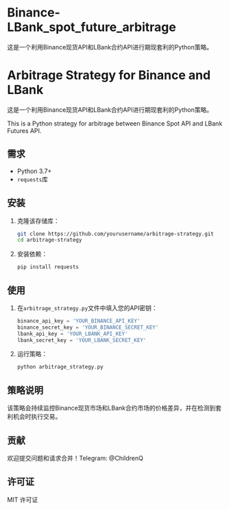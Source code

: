 # Binance-LBank_spot_future_arbitrage
这是一个利用Binance现货API和LBank合约API进行期现套利的Python策略。

# Arbitrage Strategy for Binance and LBank

这是一个利用Binance现货API和LBank合约API进行期现套利的Python策略。

This is a Python strategy for arbitrage between Binance Spot API and LBank Futures API.

## 需求

- Python 3.7+
- `requests`库

## 安装

1. 克隆该存储库：

    ```bash
    git clone https://github.com/yourusername/arbitrage-strategy.git
    cd arbitrage-strategy
    ```

2. 安装依赖：

    ```bash
    pip install requests
    ```

## 使用

1. 在`arbitrage_strategy.py`文件中填入您的API密钥：

    ```python
    binance_api_key = 'YOUR_BINANCE_API_KEY'
    binance_secret_key = 'YOUR_BINANCE_SECRET_KEY'
    lbank_api_key = 'YOUR_LBANK_API_KEY'
    lbank_secret_key = 'YOUR_LBANK_SECRET_KEY'
    ```

2. 运行策略：

    ```bash
    python arbitrage_strategy.py
    ```

## 策略说明

该策略会持续监控Binance现货市场和LBank合约市场的价格差异，并在检测到套利机会时执行交易。

## 贡献

欢迎提交问题和请求合并！Telegram: @ChildrenQ

## 许可证

MIT 许可证
